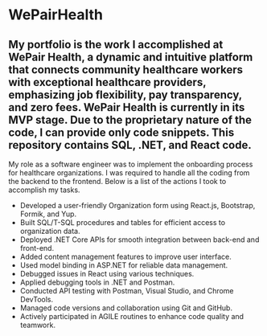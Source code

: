 # WePairHealth
## My portfolio is the work I accomplished at WePair Health, a dynamic and intuitive platform that connects community healthcare workers with exceptional healthcare providers, emphasizing job flexibility, pay transparency, and zero fees. WePair Health is currently in its MVP stage. Due to the proprietary nature of the code, I can provide only code snippets. This repository contains SQL, .NET, and React code.

My role as a software engineer was to implement the onboarding process for healthcare organizations. I was required to handle all the coding from the backend to the frontend. Below is a list of the actions I took to accomplish my tasks.

* Developed a user-friendly Organization form using React.js, Bootstrap, Formik, and Yup.
* Built SQL/T-SQL procedures and tables for efficient access to organization data.
* Deployed .NET Core APIs for smooth integration between back-end and front-end.
* Added content management features to improve user interface.
* Used model binding in ASP.NET for reliable data management.
* Debugged issues in React using various techniques.
* Applied debugging tools in .NET and Postman.
* Conducted API testing with Postman, Visual Studio, and Chrome DevTools.
* Managed code versions and collaboration using Git and GitHub.
* Actively participated in AGILE routines to enhance code quality and teamwork.
